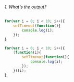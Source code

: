 ###### 1. What's the output?

```javascript
for(var i = 0; i < 10; i++){
    setTimeout(function(){
        console.log(i);
    });
}
```


```javascript
for(var i = 0; i < 10; i++){
    (function(i){
        setTimeout(function(){
            console.log(i);
        });
    })(i);
}
```